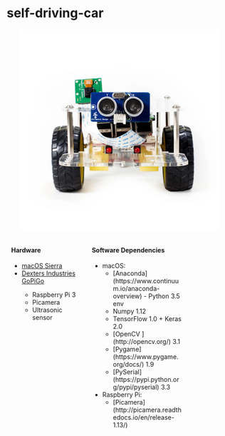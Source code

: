 # self-driving-car

<p align="center">
  <img src="img/GoPiGo.jpg"/>
</p>

<div style='float:left; width:30%; margin-left:10px'>
<h4>Hardware</h4>
<ul>
    <li><a href="https://www.apple.com/macos/sierra/">macOS Sierra</a></li>
    <li><a href="https://www.dexterindustries.com/GoPiGo/">Dexters Industries GoPiGo</a></li>
      <ul>
          <li>Raspberry Pi 3</li>
          <li>Picamera</li>
          <li>Ultrasonic sensor</li>
      </ul>
      </li>
</ul>
</div>

<div style='float:left; width:40%; margin-left:30px'>
<h4>Software Dependencies</h4>
<ul>
  <li>macOS:
  <ul>
    <li>[Anaconda](https://www.continuum.io/anaconda-overview) - Python 3.5 env</li>
    <li>Numpy 1.12</li>
    <li>TensorFlow 1.0 + Keras 2.0</li>
    <li>[OpenCV ](http://opencv.org/) 3.1</li>
    <li>[Pygame](https://www.pygame.org/docs/) 1.9</li>
    <li>[PySerial](https://pypi.python.org/pypi/pyserial) 3.3</li>
  </ul>
  <li>Raspberry Pi:
    <ul>
    <li>[Picamera](http://picamera.readthedocs.io/en/release-1.13/)</li>
  </ul>
 </ul>

</div>
